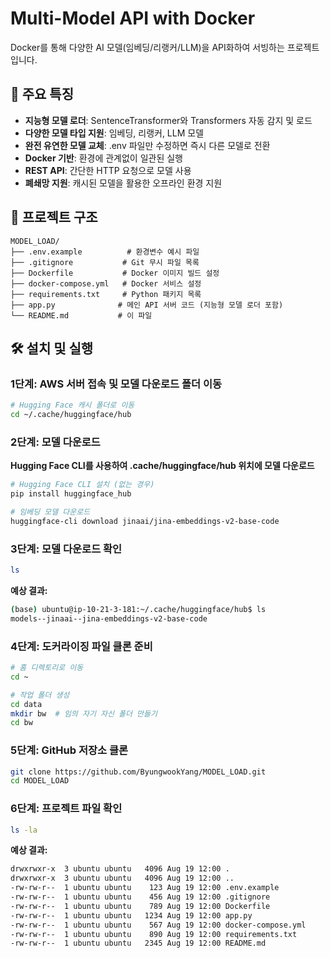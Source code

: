 # Multi-Model API with Docker

Docker를 통해 다양한 AI 모델(임베딩/리랭커/LLM)을 API화하여 서빙하는 프로젝트입니다.

## 🚀 주요 특징

- **지능형 모델 로더**: SentenceTransformer와 Transformers 자동 감지 및 로드
- **다양한 모델 타입 지원**: 임베딩, 리랭커, LLM 모델
- **완전 유연한 모델 교체**: .env 파일만 수정하면 즉시 다른 모델로 전환
- **Docker 기반**: 환경에 관계없이 일관된 실행
- **REST API**: 간단한 HTTP 요청으로 모델 사용
- **폐쇄망 지원**: 캐시된 모델을 활용한 오프라인 환경 지원

## 📁 프로젝트 구조

```
MODEL_LOAD/
├── .env.example          # 환경변수 예시 파일
├── .gitignore           # Git 무시 파일 목록
├── Dockerfile           # Docker 이미지 빌드 설정
├── docker-compose.yml   # Docker 서비스 설정
├── requirements.txt     # Python 패키지 목록
├── app.py              # 메인 API 서버 코드 (지능형 모델 로더 포함)
└── README.md           # 이 파일
```

## 🛠️ 설치 및 실행

### 1단계: AWS 서버 접속 및 모델 다운로드 폴더 이동

```bash
# Hugging Face 캐시 폴더로 이동
cd ~/.cache/huggingface/hub
```

### 2단계: 모델 다운로드

**Hugging Face CLI를 사용하여 .cache/huggingface/hub 위치에 모델 다운로드**

```bash
# Hugging Face CLI 설치 (없는 경우)
pip install huggingface_hub

# 임베딩 모델 다운로드
huggingface-cli download jinaai/jina-embeddings-v2-base-code
```

### 3단계: 모델 다운로드 확인

```bash
ls
```

**예상 결과:**
```bash
(base) ubuntu@ip-10-21-3-181:~/.cache/huggingface/hub$ ls
models--jinaai--jina-embeddings-v2-base-code
```

### 4단계: 도커라이징 파일 클론 준비

```bash
# 홈 디렉토리로 이동
cd ~

# 작업 폴더 생성
cd data
mkdir bw  # 임의 자기 자신 폴더 만들기
cd bw 
```

### 5단계: GitHub 저장소 클론

```bash
git clone https://github.com/ByungwookYang/MODEL_LOAD.git
cd MODEL_LOAD
```

### 6단계: 프로젝트 파일 확인

```bash
ls -la
```

**예상 결과:**
```bash
drwxrwxr-x  3 ubuntu ubuntu   4096 Aug 19 12:00 .
drwxrwxr-x  3 ubuntu ubuntu   4096 Aug 19 12:00 ..
-rw-rw-r--  1 ubuntu ubuntu    123 Aug 19 12:00 .env.example
-rw-rw-r--  1 ubuntu ubuntu    456 Aug 19 12:00 .gitignore
-rw-rw-r--  1 ubuntu ubuntu    789 Aug 19 12:00 Dockerfile
-rw-rw-r--  1 ubuntu ubuntu   1234 Aug 19 12:00 app.py
-rw-rw-r--  1 ubuntu ubuntu    567 Aug 19 12:00 docker-compose.yml
-rw-rw-r--  1 ubuntu ubuntu    890 Aug 19 12:00 requirements.txt
-rw-rw-r--  1 ubuntu ubuntu   2345 Aug 19 12:00 README.md
```
